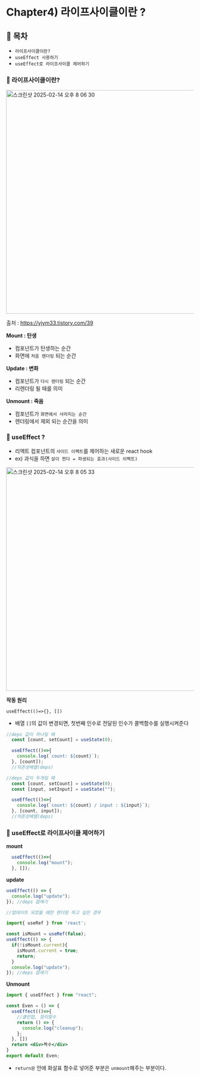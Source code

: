 # Chapter4) 라이프사이클이란 ? 

## 🚀 목차

- `라이프사이클이란?`
- `useEffect 사용하기`
- `useEffect로 라이프사이클 제어하기`

### 📂 라이프사이클이란?

<img width="600" alt="스크린샷 2025-02-14 오후 8 06 30" src="https://github.com/user-attachments/assets/4181f269-c097-4e8c-bbb7-912556cf121c" />

출처 : https://yjym33.tistory.com/39 <br />

**Mount : 탄생**

- 컴포넌트가 탄생하는 순간
- 화면에 `처음 렌더링` 되는 순간

**Update : 변화**

- 컴포넌트가 `다시 렌더링` 되는 순간
- 리렌더링 될 때를 의미

**Unmount : 죽음**

- 컴포넌트가 `화면에서 사라지는 순간`
- 렌더링에서 제외 되는 순간을 의미

### 📂 useEffect ? 

- 리액트 컴포넌트의 `사이드 이펙트`를 제어하는 새로운 react hook
- ex) 과식을 하면 `살이 찐다 = 파생되는 효과(사이드 이펙트)`

<img width="600" alt="스크린샷 2025-02-14 오후 8 05 33" src="https://github.com/user-attachments/assets/ffcfc3db-4110-46f4-b225-6817e5c59f90" />


**작동 원리**

`useEffect(()=>{}, [])`

- 배열 `[]`의 값이 변경되면, 첫번째 인수로 전달된 인수가 콜백함수를 실행시켜준다


```jsx
//deps 값이 하나일 때 
  const [count, setCount] = useState(0);

  useEffect(()=>{
    console.log(`count: ${count}`);
  }, [count]);
  //의존성배열(deps)
```
```jsx
//deps 값이 두개일 때
  const [count, setCount] = useState(0);
  const [input, setInput] = useState("");

  useEffect(()=>{
    console.log(`count: ${count} / input : ${input}`);
  }, [count, input]);
  //의존성배열(deps)
```

### 📂 useEffect로 라이프사이클 제어하기

**mount**

```jsx
  useEffect(()=>{
    console.log("mount");
  }, []);
```
**update**

```jsx
useEffect(() => {
  console.log("update");
}); //deps 없애기
```

```jsx
//업데이트 되었을 때만 렌더링 하고 싶은 경우

import{ useRef } from 'react';

const isMount = useRef(false);
useEffect(() => {
  if(!isMount.current){
    isMount.current = true;
    return;
  }
  console.log("update");
}); //deps 없애기
```

**Unmount**

```jsx
import { useEffect } from "react";

const Even = () => {
  useEffect(()=>{
    //클린업, 정리함수
    return () => {
      console.log("cleanup");
    };
  }, [])
  return <div>짝수</div>
}
export default Even;
```
- `return문` 안에 화살표 함수로 넣어준 부분은 `unmount`해주는 부분이다.
